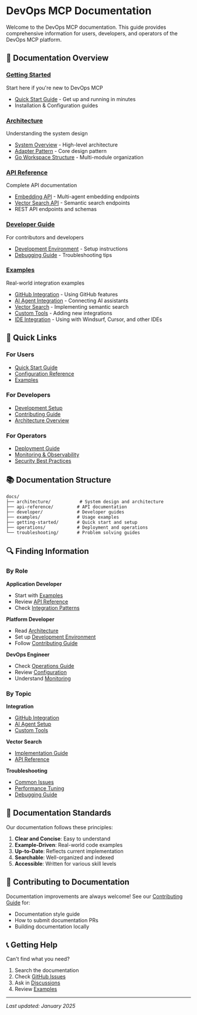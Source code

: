 # DevOps MCP Documentation

Welcome to the DevOps MCP documentation. This guide provides comprehensive information for users, developers, and operators of the DevOps MCP platform.

## 📖 Documentation Overview

### [Getting Started](getting-started/)
Start here if you're new to DevOps MCP
- [Quick Start Guide](getting-started/quick-start-guide.md) - Get up and running in minutes
- Installation & Configuration guides

### [Architecture](architecture/)
Understanding the system design
- [System Overview](architecture/system-overview.md) - High-level architecture
- [Adapter Pattern](architecture/adapter-pattern.md) - Core design pattern
- [Go Workspace Structure](architecture/go-workspace-structure.md) - Multi-module organization

### [API Reference](api-reference/)
Complete API documentation
- [Embedding API](api-reference/embedding-api-reference.md) - Multi-agent embedding endpoints
- [Vector Search API](api-reference/vector-search-api.md) - Semantic search endpoints
- REST API endpoints and schemas

### [Developer Guide](developer/)
For contributors and developers
- [Development Environment](developer/development-environment.md) - Setup instructions
- [Debugging Guide](developer/debugging-guide.md) - Troubleshooting tips

### [Examples](examples/)
Real-world integration examples
- [GitHub Integration](examples/github-integration.md) - Using GitHub features
- [AI Agent Integration](examples/ai-agent-integration.md) - Connecting AI assistants
- [Vector Search](examples/vector-search-implementation.md) - Implementing semantic search
- [Custom Tools](examples/custom-tool-integration.md) - Adding new integrations
- [IDE Integration](examples/ide-integration.md) - Using with Windsurf, Cursor, and other IDEs

## 🚀 Quick Links

### For Users
- [Quick Start Guide](getting-started/quick-start-guide.md)
- [Configuration Reference](getting-started/configuration-guide.md)
- [Examples](examples/README.md)

### For Developers
- [Development Setup](developer/development-environment.md)
- [Contributing Guide](../CONTRIBUTING.md)
- [Architecture Overview](architecture/system-overview.md)

### For Operators
- [Deployment Guide](operations/deployment-guide.md)
- [Monitoring & Observability](operations/monitoring.md)
- [Security Best Practices](operations/security-best-practices.md)

## 📚 Documentation Structure

```
docs/
├── architecture/           # System design and architecture
├── api-reference/         # API documentation
├── developer/             # Developer guides
├── examples/              # Usage examples
├── getting-started/       # Quick start and setup
├── operations/            # Deployment and operations
└── troubleshooting/       # Problem solving guides
```

## 🔍 Finding Information

### By Role

**Application Developer**
- Start with [Examples](examples/README.md)
- Review [API Reference](api-reference/)
- Check [Integration Patterns](examples/)

**Platform Developer**
- Read [Architecture](architecture/system-overview.md)
- Set up [Development Environment](developer/development-environment.md)
- Follow [Contributing Guide](../CONTRIBUTING.md)

**DevOps Engineer**
- Check [Operations Guide](operations/)
- Review [Configuration](getting-started/configuration-guide.md)
- Understand [Monitoring](operations/monitoring.md)

### By Topic

**Integration**
- [GitHub Integration](examples/github-integration.md)
- [AI Agent Setup](examples/ai-agent-integration.md)
- [Custom Tools](examples/custom-tool-integration.md)

**Vector Search**
- [Implementation Guide](examples/vector-search-implementation.md)
- [API Reference](api-reference/vector-search-api.md)

**Troubleshooting**
- [Common Issues](troubleshooting/common-issues.md)
- [Performance Tuning](troubleshooting/performance-tuning.md)
- [Debugging Guide](developer/debugging-guide.md)

## 📝 Documentation Standards

Our documentation follows these principles:

1. **Clear and Concise**: Easy to understand
2. **Example-Driven**: Real-world code examples
3. **Up-to-Date**: Reflects current implementation
4. **Searchable**: Well-organized and indexed
5. **Accessible**: Written for various skill levels

## 🤝 Contributing to Documentation

Documentation improvements are always welcome! See our [Contributing Guide](../CONTRIBUTING.md) for:

- Documentation style guide
- How to submit documentation PRs
- Building documentation locally

## 📞 Getting Help

Can't find what you need?

1. Search the documentation
2. Check [GitHub Issues](https://github.com/S-Corkum/devops-mcp/issues)
3. Ask in [Discussions](https://github.com/S-Corkum/devops-mcp/discussions)
4. Review [Examples](examples/README.md)

---

*Last updated: January 2025*